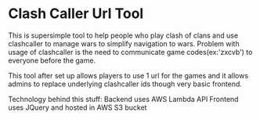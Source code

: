 # Clash Caller Url Tool
This is supersimple tool to help people who play clash of clans and use clashcaller to manage wars to simplify navigation to wars.
Problem with usage of clashcaller is the need to communicate game codes(ex:'zxcvb') to everyone before the game.

This tool after set up allows players to use 1 url for the games and it allows admins to replace underlying clashcaller ids though very basic frontend. 

Technology behind this stuff: 
Backend uses AWS Lambda API
Frontend uses JQuery and hosted in AWS S3 bucket
